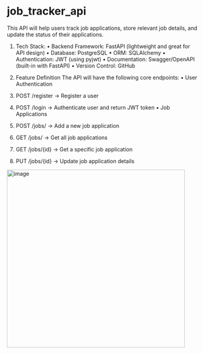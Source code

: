 # job_tracker_api
This API will help users track job applications, store relevant job details, and update the status of their applications.
1. Tech Stack:
•	Backend Framework: FastAPI (lightweight and great for API design)
•	Database: PostgreSQL
•	ORM: SQLAlchemy
•	Authentication: JWT (using pyjwt)
•	Documentation: Swagger/OpenAPI (built-in with FastAPI)
•	Version Control: GitHub
 
2. Feature Definition
The API will have the following core endpoints:
•	User Authentication
1.	POST /register → Register a user
2.	POST /login → Authenticate user and return JWT token
•	Job Applications
1.	POST /jobs/ → Add a new job application
2.	GET /jobs/ → Get all job applications
3.	GET /jobs/{id} → Get a specific job application
4.	PUT /jobs/{id} → Update job application details
<img width="468" alt="image" src="https://github.com/user-attachments/assets/b25dd6dc-2e68-4ff2-a92c-7f7c443e834d" />
